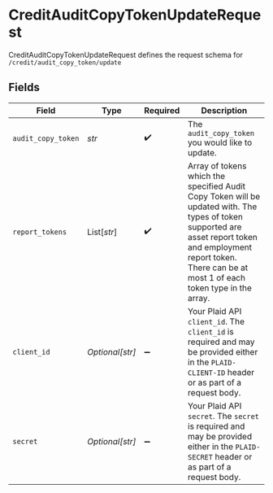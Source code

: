 # CreditAuditCopyTokenUpdateRequest

CreditAuditCopyTokenUpdateRequest defines the request schema for `/credit/audit_copy_token/update`


## Fields

| Field                                                                                                                                                                                                               | Type                                                                                                                                                                                                                | Required                                                                                                                                                                                                            | Description                                                                                                                                                                                                         |
| ------------------------------------------------------------------------------------------------------------------------------------------------------------------------------------------------------------------- | ------------------------------------------------------------------------------------------------------------------------------------------------------------------------------------------------------------------- | ------------------------------------------------------------------------------------------------------------------------------------------------------------------------------------------------------------------- | ------------------------------------------------------------------------------------------------------------------------------------------------------------------------------------------------------------------- |
| `audit_copy_token`                                                                                                                                                                                                  | *str*                                                                                                                                                                                                               | :heavy_check_mark:                                                                                                                                                                                                  | The `audit_copy_token` you would like to update.                                                                                                                                                                    |
| `report_tokens`                                                                                                                                                                                                     | List[*str*]                                                                                                                                                                                                         | :heavy_check_mark:                                                                                                                                                                                                  | Array of tokens which the specified Audit Copy Token will be updated with. The types of token supported are asset report token and employment report token. There can be at most 1 of each token type in the array. |
| `client_id`                                                                                                                                                                                                         | *Optional[str]*                                                                                                                                                                                                     | :heavy_minus_sign:                                                                                                                                                                                                  | Your Plaid API `client_id`. The `client_id` is required and may be provided either in the `PLAID-CLIENT-ID` header or as part of a request body.                                                                    |
| `secret`                                                                                                                                                                                                            | *Optional[str]*                                                                                                                                                                                                     | :heavy_minus_sign:                                                                                                                                                                                                  | Your Plaid API `secret`. The `secret` is required and may be provided either in the `PLAID-SECRET` header or as part of a request body.                                                                             |